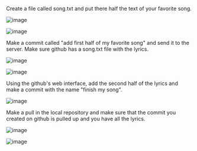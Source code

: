 Create a file called song.txt and put there half the text of your favorite song.

![image](https://user-images.githubusercontent.com/93934367/161921000-3bea539a-b8ae-44a4-a71e-c4179d915320.png)

![image](https://user-images.githubusercontent.com/93934367/161921135-5860f989-a28f-4998-9337-a3e2a838355e.png)

Make a commit called "add first half of my favorite song" and send it to the server. Make sure github has a song.txt file with the lyrics.

![image](https://user-images.githubusercontent.com/93934367/161921815-70aaad30-2957-4e86-b6c6-47e7aaaa700b.png)

![image](https://user-images.githubusercontent.com/93934367/161921995-0d62c558-8593-485e-a457-2d2011f20c66.png)

Using the github's web interface, add the second half of the lyrics and make a commit with the name "finish my song".

![image](https://user-images.githubusercontent.com/93934367/161922456-306b1b3c-bc78-45cf-9e10-e3f66426a0ae.png)

Make a pull in the local repository and make sure that the commit you created on github is pulled up and you have all the lyrics.

![image](https://user-images.githubusercontent.com/93934367/161922705-4d91596f-640d-48cf-8255-fe4e64dc87ef.png)

![image](https://user-images.githubusercontent.com/93934367/161922859-0dad5180-371b-47af-87cc-ceaa0d2c3dda.png)
